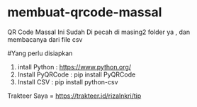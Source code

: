# membuat-qrcode-massal
QR Code Massal Ini Sudah Di pecah di masing2 folder ya , dan membacanya dari file csv

#Yang perlu disiapkan
1. intall Python : https://www.python.org/
2. Install PyQRCode : pip install PyQRCode
3. Install CSV : pip install python-csv

Trakteer Saya = https://trakteer.id/rizalnkri/tip
